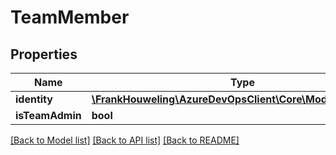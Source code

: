 # TeamMember

## Properties
Name | Type | Description | Notes
------------ | ------------- | ------------- | -------------
**identity** | [**\FrankHouweling\AzureDevOpsClient\Core\Model\IdentityRef**](IdentityRef.md) |  | [optional] 
**isTeamAdmin** | **bool** |  | [optional] 

[[Back to Model list]](../README.md#documentation-for-models) [[Back to API list]](../README.md#documentation-for-api-endpoints) [[Back to README]](../README.md)


